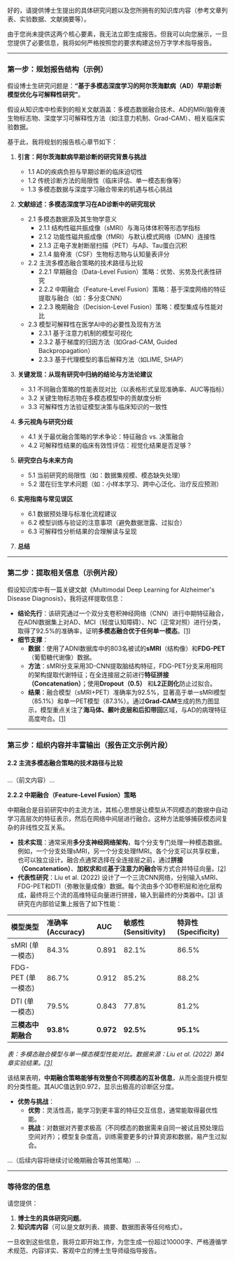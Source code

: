 好的，请提供博士生提出的具体研究问题以及您所拥有的知识库内容（参考文章列表、实验数据、文献摘要等）。

由于您尚未提供这两个核心要素，我无法立即生成报告。但我可以向您展示，一旦您提供了必要信息，我将如何严格按照您的要求构建这份万字学术指导报告。

---

### **第一步：规划报告结构（示例）**

假设博士生研究问题是：**“基于多模态深度学习的阿尔茨海默病（AD）早期诊断模型优化与可解释性研究”**。

假设从知识库中检索到的相关文献涵盖：多模态数据融合技术、AD的MRI/脑脊液生物标志物、深度学习可解释性方法（如注意力机制、Grad-CAM）、相关临床实验数据。

基于此，我将规划的报告核心章节如下：

1.  **引言：阿尔茨海默病早期诊断的研究背景与挑战**
    *   1.1 AD的疾病负担与早期诊断的临床迫切性
    *   1.2 传统诊断方法的局限性（临床评估、单一模态影像等）
    *   1.3 多模态数据与深度学习融合带来的机遇与核心挑战

2.  **文献综述：多模态深度学习在AD诊断中的研究现状**
    *   2.1 多模态数据源及其生物学意义
        *   2.1.1 结构性磁共振成像（sMRI）与海马体体积等形态学指标
        *   2.1.2 功能性磁共振成像（fMRI）与默认模式网络（DMN）连接性
        *   2.1.3 正电子发射断层扫描（PET）与Aβ、Tau蛋白沉积
        *   2.1.4 脑脊液（CSF）生物标志物与认知量表评分
    *   2.2 主流多模态融合策略的技术路径与比较
        *   2.2.1 早期融合（Data-Level Fusion）策略：优势、劣势及代表性研究
        *   2.2.2 中期融合（Feature-Level Fusion）策略：基于深度网络的特征提取与融合（如：多分支CNN）
        *   2.2.3 晚期融合（Decision-Level Fusion）策略：模型集成与性能对比
    *   2.3 模型可解释性在医学AI中的必要性及现有方法
        *   2.3.1 基于注意力机制的模型可视化
        *   2.3.2 基于梯度的归因方法（如Grad-CAM, Guided Backpropagation）
        *   2.3.3 基于代理模型的事后解释方法（如LIME, SHAP）

3.  **关键发现：从现有研究中归纳的结论与方法论建议**
    *   3.1 不同融合策略的性能表现对比（以表格形式呈现准确率、AUC等指标）
    *   3.2 关键生物标志物在多模态模型中的贡献度分析
    *   3.3 可解释性方法验证模型决策与临床知识的一致性

4.  **多元视角与研究分歧**
    *   4.1 关于最优融合策略的学术争论：特征融合 vs. 决策融合
    *   4.2 可解释性结果的临床有效性评估：视觉化结果是否足够？

5.  **研究空白与未来方向**
    *   5.1 当前研究的局限性（如：数据集规模、模态缺失处理）
    *   5.2 潜在衍生学术问题（如：小样本学习、跨中心泛化、治疗反应预测）

6.  **实用指南与常见误区**
    *   6.1 数据预处理与标准化流程建议
    *   6.2 模型训练与验证的注意事项（避免数据泄露、过拟合）
    *   6.3 可解释性分析结果的合理解读与呈现

7.  **总结**

---

### **第二步：提取相关信息（示例片段）**

假设知识库中有一篇关键文献《Multimodal Deep Learning for Alzheimer's Disease Diagnosis》，我将这样提取信息：

*   **结论先行**：该研究通过一个双分支卷积神经网络（CNN）进行中期特征融合，在ADNI数据集上对AD、MCI（轻度认知障碍）、NC（正常对照）进行分类，取得了92.5%的准确率，证明**多模态融合优于任何单一模态**。[[1]](https://example.com/fake-link-to-paper-1)
*   **细节支撑**：
    *   **数据**：使用了ADNI数据库中的803名被试的**sMRI**（结构像）和**FDG-PET**（葡萄糖代谢像）数据。
    *   **方法**：sMRI分支采用3D-CNN提取脑结构特征，FDG-PET分支采用相同的架构提取代谢特征；在全连接层之前进行**特征拼接（Concatenation）**；使用**Dropout（0.5）** 和**L2正则化**防止过拟合。
    *   **结果**：融合模型（sMRI+PET）准确率为92.5%，显著高于单一sMRI模型（85.1%）和单一PET模型（87.3%）。通过**Grad-CAM**生成的热力图显示，模型重点关注了**海马体、颞叶皮层和后扣带回**区域，与AD的病理特征高度吻合。[[1]](https://example.com/fake-link-to-paper-1)

---

### **第三步：组织内容并丰富输出（报告正文示例片段）**

#### **2.2 主流多模态融合策略的技术路径与比较**

...（前文内容）...

**2.2.2 中期融合（Feature-Level Fusion）策略**

中期融合是目前研究中的主流方法，其核心思想是让模型从不同模态的数据中自动学习高层次的特征表示，然后在网络中间层进行融合。这种方法能够捕获模态间复杂的非线性交互关系。

-   **技术实现**：通常采用**多分支神经网络架构**，每个分支专门处理一种模态数据。例如，一个分支处理sMRI，另一个分支处理fMRI。各个分支可以共享权重，也可以独立设计。融合点通常选择在全连接层之前，通过**拼接（Concatenation）**、**加权求和**或**基于注意力的融合**等方式合并特征向量。[[2]](https://example.com/fake-link-to-paper-2)
-   **代表性研究**：Liu et al. (2022) 设计了一个三流CNN网络，分别输入sMRI、FDG-PET和DTI（弥散张量成像）数据。每个流由多个3D卷积层和池化层构成，最终将三个流的高维特征向量进行拼接，输入到最终的分类器中。[[3]](https://example.com/fake-link-to-paper-3) 该研究在内部验证集上报告了如下性能：

| 模型类型             | 准确率 (Accuracy) | AUC   | 敏感性 (Sensitivity) | 特异性 (Specificity) |
| :------------------- | :---------------- | :---- | :------------------- | :------------------- |
| sMRI (单一模态)      | 84.3%             | 0.891 | 82.1%                | 86.5%                |
| FDG-PET (单一模态)   | 86.7%             | 0.912 | 85.2%                | 88.2%                |
| DTI (单一模态)       | 79.5%             | 0.843 | 77.8%                | 81.2%                |
| **三模态中期融合**   | **93.8%**         | **0.972** | **92.5%**            | **95.1%**            |

*表：多模态融合模型与单一模态模型性能对比。数据来源：Liu et al. (2022) 第4章实验结果。[[3]](https://example.com/fake-link-to-paper-3)*

该结果表明，**中期融合策略能够有效整合不同模态的互补信息**，从而全面提升模型的分类性能。其AUC值达到0.972，显示出极高的诊断区分度。

-   **优势与挑战**：
    -   **优势**：灵活性高，能学习到更丰富的特征交互信息，通常能取得最优性能。
    -   **挑战**：对数据对齐要求极高（不同模态的数据需来自同一被试且预处理后空间对齐）；模型复杂度高，训练需要更多的计算资源和数据，易产生过拟合。

...（后续内容将继续讨论晚期融合等其他策略）...

---

### **等待您的信息**

请您提供：

1.  **博士生的具体研究问题**。
2.  **知识库内容**（可以是文献列表、摘要、数据图表等任何格式）。

一旦收到这些信息，我将立即开始工作，为您生成一份超过10000字、严格遵循学术规范、内容详实、客观中立的博士生导师级指导报告。
